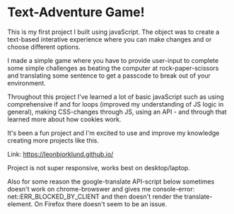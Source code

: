 # Text-Adventure Game!

This is my first project I built using javaScript. The object was to create a text-based interative experience where you can make changes and or choose different options. 

I made a simple game where you have to provide user-input to complete some simple challenges as beating the computer at rock-paper-scissors and translating some sentence to get a passcode to break out of your environment.

 Throughout this project I've learned a lot of basic javaScript such as using comprehensive if and for loops (improved my understanding of JS logic in general), making CSS-changes through JS, using an API - and through that learned more about how cookies work. 
 
 It's been a fun project and I'm excited to use and improve my knowledge creating more projects like this. 

Link: https://leonbjorklund.github.io/

Project is not super responsive, works best on desktop/laptop. 

Also for some reason the google-translate API-script below sometimes doesn't work on chrome-browswer and gives me console-error: net::ERR_BLOCKED_BY_CLIENT and then doesn't render the translate-element. On Firefox there doesn't seem to be an issue.

<script type="text/javascript" charset="UTF-8" src="https://translate.googleapis.com/_/translate_http/_/js/k=translate_http.tr.en_US.gCTwf0GZEAw.O/d=1/exm=el_conf/ed=1/rs=AN8SPfoP-ZGN-qHHxi5dM0EEICNP69DsLw/m=el_main"></script>



 

